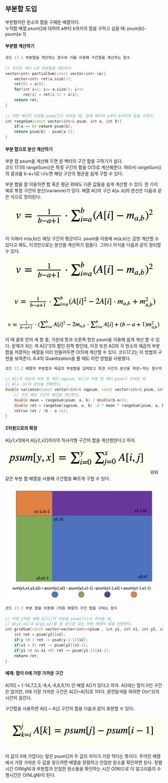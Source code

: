 ## 부분합 도입  

부분합이란 원소의 합을 구해둔 배열이다.  
누적합 배열 psum[]에 대하여 a부터 b까지의 합을 구하고 싶을 때: psum[b]-psum[a-1]  

#### 부분합 계산하기

```cpp
코드 17.1 부분합을 계산하는 함수와 이를 이용해 구간합을 계산하는 함수

// 주어진 벡터 a의 부분합을 계산한다.
vector<int> partialSum(const vector<int> &a){
    vector<int> ret(a.size());
    ret[0] = a[0];
    for(int i=1; i<= a.size(); i++)
        ret[i] = ret[i-1] + a[i];
    return ret;
}

// 어떤 벡터의 부분합 psum[]이 주어질 때, 원래 벡터의 a부터 b까지의 합을 구한다.
int rangeSum(const vector<int>& psum, int a, int b){
    if(a == 0) return psum[b];
    return psum[b] - psum[a-1];
}
```

#### 부분 합으로 분산 계산하기

부분 합 psum을 계산해 두면 원 벡터의 구간 합을 구하기가 쉽다.  
코드 17.1의 rangeSum()은 특정 구간의 합을 O(1)로 계산해준다. 따라서 rangeSum()의 결과를 b-a+1로 나누면 해당 구간의 평균을 쉽게 구할 수 있다.  

부분 합을 잘 이용하면 합 혹은 평균 외에도 다른 값들을 쉽게 계산할 수 있다. 한 가지 예로 특정 구간의 분산(variance)가 있다. 배열 A[]의 구간 A[a..b]의 분산은 다음과 같은 식으로 정의된다.  
![](../files/17/17.1.1.png)
이 식에서 m(a,b)는 해당 구간의 평균이다. psum을 이용해 m(a,b)는 금방 계산할 수 있다고 해도, 이것만으로는 분산을 계산하기 힘들다. 그러나 이식을 다음과 같이 정리할 수 있다. 
![](../files/17/17.1.1.png)
![](../files/17/17.1.2.png)
![](../files/17/17.1.3.png)
이 때 괄호 안의 세 항 중, 가운데 항과 오른쪽 항은 psum을 이용해 쉽게 계산 할 수 있다. 문제가 되는 게 A[i]^2의 합인 왼쪽 항인데, 이것 또한 A[]의 각 원소의 제곱의 부분 합을 저장하는 배열을 미리 만들어두면 O(1)에 계산할 수 있다. 코드17.2는 이 방법의 구현을 보여준다. 8.4의 Quantization을 풀 때도 이런 방법을 사용했다.  
```cpp
코드 17.2 배열의 부분합과 제곱의 부분합을 입력받고 특정 구간의 분산을 계샇ㄴ하는 함수의 구현

// A[]의 제곱의 부분 합 벡터 sqpsum, A[]의 부분 합 벡터 psum이 주어질 때
// A[a..b]의 분산을 반환한다.
double variance(const vector<int<& sqpsum, const vector<int>& psum, int a, int b){
    // 우선 해당 구간의 평균을 계산한다.
    double mean = rangeSum(psum, a, b) / double(b-a+1);
    double ret = rangeSum(sqpsum, a, b) -2 * mean * rangeSum(psum, a, b) + (b - a +1) * mean * mean;
    retrun ret / (b - a +1);
}
```
#### 2차원으로의 확장  
A[y1,x1]에서 A[y2,x2]까지의 직사각형 구간의 합을 계산행한다고 하자.  
![](../files/17/17.1.4.png)
위와 같은 부분 합 배열을 사용해 구간합을 빠르게 구할 수 있다.  

![](../files/17/17.1.5.png)

```cpp
코드 17.3 부분 합을 이용해 2차원 배열의 구간 합을 구하는 함수

// 어떤 2차원 배열 A[][]의 부분합 psum[][]이 주어질 때,
// A[y1,x1]과 A[y2,x2]를 양 끝으로 갖는 부분 배열의 합을 반환한다.
int gridSum(const vector<vector<int>>&psum , int y1, int x1, int y2, int x2){
    int ret = psum[y2][x2];
    if(y >0 ) ret -= psum[y-1-1][x2];
    if(x1 > 0) ret -= psum[y2][x1-1];
    if(y1 >0 && x1 >0) ret += psum[y1-1][x1-1];
    return ret;
}
```

#### 예제: 합이 0에 가장 가까운 구간



A[10] = {-14,7,2,3,-8,4,-6,8,9,11}
인 배열 A[]가 있다고 하자. A[]에는 합이 0인 구간은 없지만, 0에 가장 가까운 구간은 A[2]~A[5]로 1이다. 완전탐색을 하려면 O(n^2)의 시간이 걸린다.  


구간합을 사용하면 A[i] ~ A[j] 구간의 합을 다음과 같이 표현할 수 있다.  

![](../files/17/17.1.6.png)

이 값이 0에 가깝다는 말은 psum[]의 두 값의 차이가 가장 적다는 뜻이다. 주어진 배열에서 가장 가까운 두 값을 찾으려면 배열을 정렬하고 인접한 원소를 확인하면 된다. 정렬시간 O(NlgN)과 부분합과 인접한 원소들을 확인하는 시간 O(N)으로 이 알고리즘의 수행시간은 O(NLgN)이 된다.  
